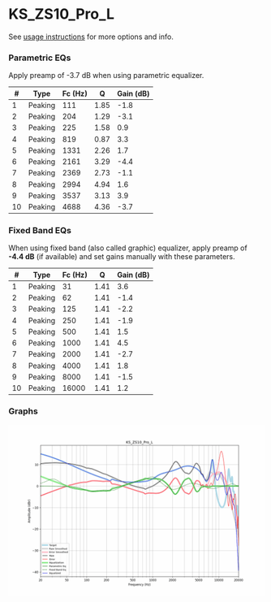 # KS_ZS10_Pro_L
See [usage instructions](https://github.com/jaakkopasanen/AutoEq#usage) for more options and info.

### Parametric EQs
Apply preamp of -3.7 dB when using parametric equalizer.

|   # | Type    |   Fc (Hz) |    Q |   Gain (dB) |
|-----|---------|-----------|------|-------------|
|   1 | Peaking |       111 | 1.85 |        -1.8 |
|   2 | Peaking |       204 | 1.29 |        -3.1 |
|   3 | Peaking |       225 | 1.58 |         0.9 |
|   4 | Peaking |       819 | 0.87 |         3.3 |
|   5 | Peaking |      1331 | 2.26 |         1.7 |
|   6 | Peaking |      2161 | 3.29 |        -4.4 |
|   7 | Peaking |      2369 | 2.73 |        -1.1 |
|   8 | Peaking |      2994 | 4.94 |         1.6 |
|   9 | Peaking |      3537 | 3.13 |         3.9 |
|  10 | Peaking |      4688 | 4.36 |        -3.7 |

### Fixed Band EQs
When using fixed band (also called graphic) equalizer, apply preamp of **-4.4 dB** (if available) and set gains manually with these parameters.

|   # | Type    |   Fc (Hz) |    Q |   Gain (dB) |
|-----|---------|-----------|------|-------------|
|   1 | Peaking |        31 | 1.41 |         3.6 |
|   2 | Peaking |        62 | 1.41 |        -1.4 |
|   3 | Peaking |       125 | 1.41 |        -2.2 |
|   4 | Peaking |       250 | 1.41 |        -1.9 |
|   5 | Peaking |       500 | 1.41 |         1.5 |
|   6 | Peaking |      1000 | 1.41 |         4.5 |
|   7 | Peaking |      2000 | 1.41 |        -2.7 |
|   8 | Peaking |      4000 | 1.41 |         1.8 |
|   9 | Peaking |      8000 | 1.41 |        -1.5 |
|  10 | Peaking |     16000 | 1.41 |         1.2 |

### Graphs
![](./KS_ZS10_Pro_L.png)

